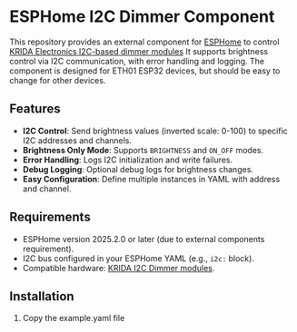 # ESPHome I2C Dimmer Component

This repository provides an external component for [ESPHome](https://esphome.io/) 
to control [KRIDA Electronics I2C-based dimmer modules](https://www.tindie.com/products/bugrovs2012/i2c-4ch-ac-led-dimmer-module/)
It supports brightness control via I2C communication, with error handling and logging. The component is designed for ETH01 ESP32 devices, but should be easy to change for other devices.


## Features
- **I2C Control**: Send brightness values (inverted scale: 0-100) to specific I2C addresses and channels.
- **Brightness Only Mode**: Supports `BRIGHTNESS` and `ON_OFF` modes.
- **Error Handling**: Logs I2C initialization and write failures.
- **Debug Logging**: Optional debug logs for brightness changes.
- **Easy Configuration**: Define multiple instances in YAML with address and channel.

## Requirements
- ESPHome version 2025.2.0 or later (due to external components requirement).
- I2C bus configured in your ESPHome YAML (e.g., `i2c:` block).
- Compatible hardware: [KRIDA I2C Dimmer modules](https://www.tindie.com/products/bugrovs2012/i2c-4ch-ac-led-dimmer-module/).

## Installation
1. Copy the example.yaml file 
